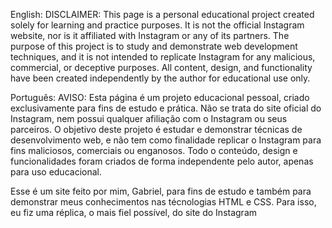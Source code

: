 English:
DISCLAIMER: This page is a personal educational project created solely for learning and practice purposes. It is not the official Instagram website, nor is it affiliated with Instagram or any of its partners. The purpose of this project is to study and demonstrate web development techniques, and it is not intended to replicate Instagram for any malicious, commercial, or deceptive purposes. All content, design, and functionality have been created independently by the author for educational use only.

Português:
AVISO: Esta página é um projeto educacional pessoal, criado exclusivamente para fins de estudo e prática. Não se trata do site oficial do Instagram, nem possui qualquer afiliação com o Instagram ou seus parceiros. O objetivo deste projeto é estudar e demonstrar técnicas de desenvolvimento web, e não tem como finalidade replicar o Instagram para fins maliciosos, comerciais ou enganosos. Todo o conteúdo, design e funcionalidades foram criados de forma independente pelo autor, apenas para uso educacional.

Esse é um site feito por mim, Gabriel, para fins de estudo e também para demonstrar meus conhecimentos nas técnologias HTML e CSS. Para isso, eu fiz uma réplica, o mais fiel possível, do site do Instagram
